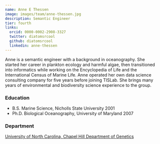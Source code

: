 ```yaml
---
name: Anne E Thessen
image: images/team/anne-thessen.jpg
description: Semantic Engineer
tier: fourth
links:
  orcid: 0000-0002-2908-3327
  twitter: diatomsrcool
  github: diatomsrcool
  linkedin: anne-thessen
---
```


Anne is a semantic engineer with a background in oceanography. She started her career in plankton ecology and harmful algae, then transitioned into informatics while working on the Encyclopedia of Life and the International Census of Marine Life.
Anne operated her own data science consulting company for five years before joining TISLab.
She brings many years of environmental and biodiversity science experience to the group.

### Education

- B.S. Marine Science, Nicholls State University 2001
- Ph.D. Biological Oceanography, University of Maryland 2007

### Department

[University of North Carolina, Chapel Hill Department of Genetics](https://www.med.unc.edu/genetics)
